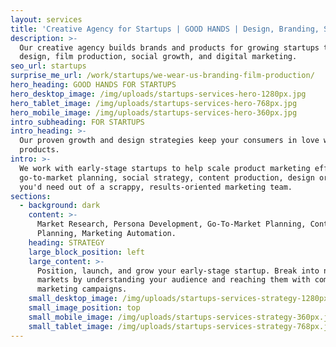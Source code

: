 ```yaml
---
layout: services
title: 'Creative Agency for Startups | GOOD HANDS | Design, Branding, Strategy'
description: >-
  Our creative agency builds brands and products for growing startups through
  design, film production, social growth, and digital marketing.
seo_url: startups
surprise_me_url: /work/startups/we-wear-us-branding-film-production/
hero_heading: GOOD HANDS FOR STARTUPS
hero_desktop_image: /img/uploads/startups-services-hero-1280px.jpg
hero_tablet_image: /img/uploads/startups-services-hero-768px.jpg
hero_mobile_image: /img/uploads/startups-services-hero-360px.jpg
intro_subheading: FOR STARTUPS
intro_heading: >-
  Our proven growth and design strategies keep your consumers in love with your
  products.
intro: >-
  We work with early-stage startups to help scale product marketing efforts,
  go-to-market planning, social strategy, content production, design or anything
  you'd need out of a scrappy, results-oriented marketing team.
sections:
  - background: dark
    content: >-
      Market Research, Persona Development, Go-To-Market Planning, Content
      Planning, Marketing Automation.
    heading: STRATEGY
    large_block_position: left
    large_content: >-
      Position, launch, and grow your early-stage startup. Break into new
      markets by understanding your audience and reaching them with compelling
      marketing campaigns.
    small_desktop_image: /img/uploads/startups-services-strategy-1280px.jpg
    small_image_position: top
    small_mobile_image: /img/uploads/startups-services-strategy-360px.jpg
    small_tablet_image: /img/uploads/startups-services-strategy-768px.jpg
---
```


